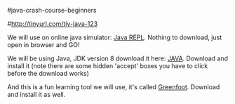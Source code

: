 #java-crash-course-beginners

#http://tinyurl.com/tiy-java-123

We will use on online java simulator:
[Java REPL](http://www.javarepl.com/console.html).  Nothing to download, just open in browser and GO!

We will be using Java, JDK version 8 download it here: [JAVA](http://www.oracle.com/technetwork/java/javase/downloads/jdk8-downloads-2133151.html).  Download and install it (note there are some hidden 'accept' boxes you have to click before the download works)

And this is a fun learning tool we will use, it's called [Greenfoot](http://www.greenfoot.org/download).  Download and install it as well.

